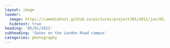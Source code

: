 ```yaml
---
layout: image
leader:
  image: https://camediahost.github.io/pictures/project365/2011/jan/05/050111.jpg
  hidetext: true
heading: '05/01/2011'
subheading: 'Gates on the London Road campus'
categories: photography
---
```

